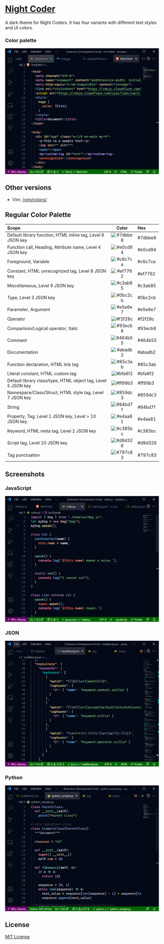# [Night Coder](https://marketplace.visualstudio.com/items?itemName=a5hk.night-coder)

A dark theme for Night Coders. It has four variants with different text styles and UI colors.

### Color palette

![html](screenshot/html.png)

## Other versions

- Vim: [/vim/colors/](/vim/colors/)

## Regular Color Palette

| Scope | Color | Hex |
|:------|:-----:|:----|
|Default library function, HTML inline tag, Level 6 JSON key|![#7dbbe8](https://via.placeholder.com/23/7dbbe8/?text=+)|#7dbbe8|
|Function call, Heading, Attribute name, Level 4 JSON key|![#e0cd94](https://via.placeholder.com/23/e0cd94/?text=+)|#e0cd94|
|Foreground, Variable|![#c6c7ca](https://via.placeholder.com/23/c6c7ca/?text=+)|#c6c7ca|
|Constant, HTML unrecognized tag, Level 8 JSON key|![#ef7762](https://via.placeholder.com/23/ef7762/?text=+)|#ef7762|
|Miscellaneous, Level 9 JSON key|![#c3ab85](https://via.placeholder.com/23/c3ab85/?text=+)|#c3ab85|
|Type, Level 3 JSON key|![#0bc2cb](https://via.placeholder.com/23/0bc2cb/?text=+)|#0bc2cb|
|Parameter, Argument|![#e5e6e7](https://via.placeholder.com/23/e5e6e7/?text=+)|#e5e6e7|
|Operator|![#f2f28c](https://via.placeholder.com/23/f2f28c/?text=+)|#f2f28c|
|Comparison/Logical operator, Italic|![#93ecb8](https://via.placeholder.com/23/93ecb8/?text=+)|#93ecb8|
|Comment|![#464b55](https://via.placeholder.com/23/464b55/?text=+)|#464b55|
|Documentation|![#abadb2](https://via.placeholder.com/23/abadb2/?text=+)|#abadb2|
|Function declaration, HTML link tag|![#85c3ab](https://via.placeholder.com/23/85c3ab/?text=+)|#85c3ab|
|Literal constant, HTML custom tag|![#bfa6f2](https://via.placeholder.com/23/bfa6f2/?text=+)|#bfa6f2|
|Default library class/type, HTML object tag, Level 5 JSON key|![#ff99b3](https://via.placeholder.com/23/ff99b3/?text=+)|#ff99b3|
|Namespace/Class/Struct, HTML style tag, Level 7 JSON key|![#859dc3](https://via.placeholder.com/23/859dc3/?text=+)|#859dc3|
|String|![#84bd7f](https://via.placeholder.com/23/84bd7f/?text=+)|#84bd7f|
|Property, Tag, Level 1 JSON key, Level > 10 JSON key|![#e4aa81](https://via.placeholder.com/23/e4aa81/?text=+)|#e4aa81|
|Keyword, HTML meta tag, Level 2 JSON key|![#c385bc](https://via.placeholder.com/23/c385bc/?text=+)|#c385bc|
|Script tag, Level 10 JSON key|![#d9d326](https://via.placeholder.com/23/d9d326/?text=+)|#d9d326|
|Tag punctuation|![#797c83](https://via.placeholder.com/23/797c83/?text=+)|#797c83|

## Screenshots

### JavaScript

![javascript](screenshot/javascript.png)

### JSON

![javascript](screenshot/json.png)

### Python

![python](screenshot/python.png)

## License

[MIT License](LICENSE)
